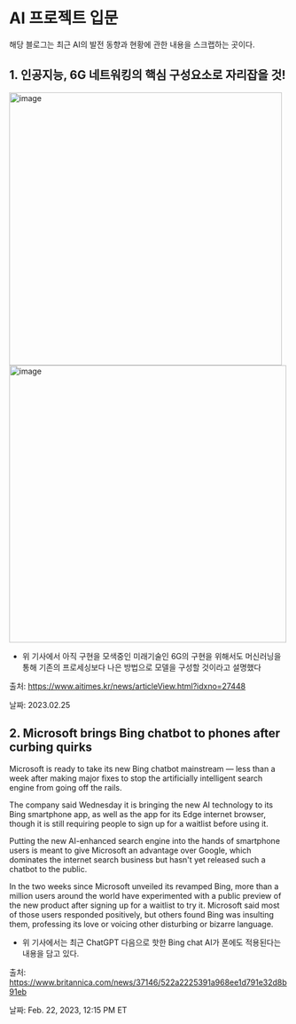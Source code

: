 # AI 프로젝트 입문 

해당 블로그는 최근 AI의 발전 동향과 현황에 관한 내용을 스크랩하는 곳이다.

## 1. 인공지능, 6G 네트워킹의 핵심 구성요소로 자리잡을 것!

<img width="492" alt="image" src="https://user-images.githubusercontent.com/61617997/222877266-53b8fc54-dfea-4511-af90-7a33842592a1.png">

<img width="500" alt="image" src="https://user-images.githubusercontent.com/61617997/222877277-28d7f895-60fe-4de3-b203-3733d153924e.png">

- 위 기사에서 아직 구현을 모색중인 미래기술인 6G의 구현을 위해서도 머신러닝을 통해 기존의 프로세싱보다 나은 방법으로 모델을 구성할 것이라고 설명했다

출처: https://www.aitimes.kr/news/articleView.html?idxno=27448

날짜: 2023.02.25

## 2. Microsoft brings Bing chatbot to phones after curbing quirks

Microsoft is ready to take its new Bing chatbot mainstream — less than a week after making major fixes to stop the artificially intelligent search engine from going off the rails.

The company said Wednesday it is bringing the new AI technology to its Bing smartphone app, as well as the app for its Edge internet browser, though it is still requiring people to sign up for a waitlist before using it.

Putting the new AI-enhanced search engine into the hands of smartphone users is meant to give Microsoft an advantage over Google, which dominates the internet search business but hasn't yet released such a chatbot to the public.

In the two weeks since Microsoft unveiled its revamped Bing, more than a million users around the world have experimented with a public preview of the new product after signing up for a waitlist to try it. Microsoft said most of those users responded positively, but others found Bing was insulting them, professing its love or voicing other disturbing or bizarre language.

- 위 기사에서는 최근 ChatGPT 다음으로 핫한 Bing chat AI가 폰에도 적용된다는 내용을 담고 있다.

출처: https://www.britannica.com/news/37146/522a2225391a968ee1d791e32d8b91eb

날짜: Feb. 22, 2023, 12:15 PM ET
